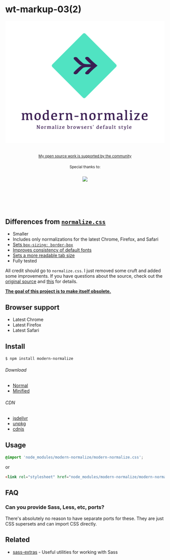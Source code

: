 # wt-markup-03(2)
<div align="center">
	<img src="media/logo.svg" alt="modern-normalize">
	<br>
	<br>
	<div align="center">
		<p>
			<p>
				<sup>
					<a href="https://github.com/sponsors/sindresorhus">My open source work is supported by the community</a>
				</sup>
			</p>
			<sup>Special thanks to:</sup>
			<br>
			<br>
			<a href="https://standardresume.co/tech">
				<img src="https://sindresorhus.com/assets/thanks/standard-resume-logo.svg" width="200"/>
			</a>
		</p>
	</div>
	<br>
	<br>
	<br>
	<br>
</div>

## Differences from [`normalize.css`](https://github.com/necolas/normalize.css)

- Smaller
- Includes only normalizations for the latest Chrome, Firefox, and Safari
- [Sets `box-sizing: border-box`](https://www.paulirish.com/2012/box-sizing-border-box-ftw/)
- [Improves consistency of default fonts](https://github.com/sindresorhus/modern-normalize/issues/3)
- [Sets a more readable tab size](https://github.com/sindresorhus/modern-normalize/issues/17)
- Fully tested

All credit should go to `normalize.css`. I just removed some cruft and added some improvements. If you have questions about the source, check out the [original source](https://github.com/necolas/normalize.css/blame/master/normalize.css) and [this](https://github.com/necolas/normalize.css#extended-details-and-known-issues) for details.

[**The goal of this project is to make itself obsolete.**](https://github.com/sindresorhus/modern-normalize/issues/2)

## Browser support

- Latest Chrome
- Latest Firefox
- Latest Safari

## Install

```
$ npm install modern-normalize
```

###### Download

- [Normal](https://cdn.jsdelivr.net/npm/modern-normalize/modern-normalize.css)
- [Minified](https://cdn.jsdelivr.net/npm/modern-normalize/modern-normalize.min.css)

###### CDN

- [jsdelivr](https://www.jsdelivr.com/package/npm/modern-normalize)
- [unpkg](https://unpkg.com/modern-normalize)
- [cdnjs](https://cdnjs.com/libraries/modern-normalize)

## Usage

```css
@import 'node_modules/modern-normalize/modern-normalize.css';
```

or

```html
<link rel="stylesheet" href="node_modules/modern-normalize/modern-normalize.css">
```

## FAQ

### Can you provide Sass, Less, etc, ports?

There's absolutely no reason to have separate ports for these. They are just CSS supersets and can import CSS directly.

## Related

- [sass-extras](https://github.com/sindresorhus/sass-extras) - Useful utilities for working with Sass
